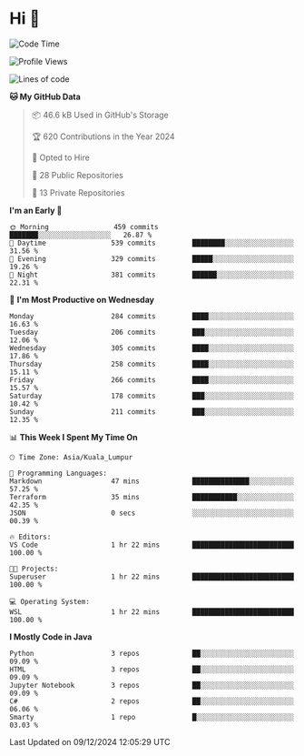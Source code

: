 <h1>Hi 👋</h1>

<!--START_SECTION:waka-->
![Code Time](http://img.shields.io/badge/Code%20Time-802%20hrs%2020%20mins-blue)

![Profile Views](http://img.shields.io/badge/Profile%20Views-0-blue)

![Lines of code](https://img.shields.io/badge/From%20Hello%20World%20I%27ve%20Written-1.3%20million%20lines%20of%20code-blue)

**🐱 My GitHub Data** 

> 📦 46.6 kB Used in GitHub's Storage 
 > 
> 🏆 620 Contributions in the Year 2024
 > 
> 💼 Opted to Hire
 > 
> 📜 28 Public Repositories 
 > 
> 🔑 13 Private Repositories 
 > 
**I'm an Early 🐤** 

```text
🌞 Morning                459 commits         ███████░░░░░░░░░░░░░░░░░░   26.87 % 
🌆 Daytime                539 commits         ████████░░░░░░░░░░░░░░░░░   31.56 % 
🌃 Evening                329 commits         █████░░░░░░░░░░░░░░░░░░░░   19.26 % 
🌙 Night                  381 commits         ██████░░░░░░░░░░░░░░░░░░░   22.31 % 
```
📅 **I'm Most Productive on Wednesday** 

```text
Monday                   284 commits         ████░░░░░░░░░░░░░░░░░░░░░   16.63 % 
Tuesday                  206 commits         ███░░░░░░░░░░░░░░░░░░░░░░   12.06 % 
Wednesday                305 commits         ████░░░░░░░░░░░░░░░░░░░░░   17.86 % 
Thursday                 258 commits         ████░░░░░░░░░░░░░░░░░░░░░   15.11 % 
Friday                   266 commits         ████░░░░░░░░░░░░░░░░░░░░░   15.57 % 
Saturday                 178 commits         ███░░░░░░░░░░░░░░░░░░░░░░   10.42 % 
Sunday                   211 commits         ███░░░░░░░░░░░░░░░░░░░░░░   12.35 % 
```


📊 **This Week I Spent My Time On** 

```text
🕑︎ Time Zone: Asia/Kuala_Lumpur

💬 Programming Languages: 
Markdown                 47 mins             ██████████████░░░░░░░░░░░   57.25 % 
Terraform                35 mins             ███████████░░░░░░░░░░░░░░   42.35 % 
JSON                     0 secs              ░░░░░░░░░░░░░░░░░░░░░░░░░   00.39 % 

🔥 Editors: 
VS Code                  1 hr 22 mins        █████████████████████████   100.00 % 

🐱‍💻 Projects: 
Superuser                1 hr 22 mins        █████████████████████████   100.00 % 

💻 Operating System: 
WSL                      1 hr 22 mins        █████████████████████████   100.00 % 
```

**I Mostly Code in Java** 

```text
Python                   3 repos             ██░░░░░░░░░░░░░░░░░░░░░░░   09.09 % 
HTML                     3 repos             ██░░░░░░░░░░░░░░░░░░░░░░░   09.09 % 
Jupyter Notebook         3 repos             ██░░░░░░░░░░░░░░░░░░░░░░░   09.09 % 
C#                       2 repos             ██░░░░░░░░░░░░░░░░░░░░░░░   06.06 % 
Smarty                   1 repo              █░░░░░░░░░░░░░░░░░░░░░░░░   03.03 % 
```




 Last Updated on 09/12/2024 12:05:29 UTC
<!--END_SECTION:waka-->
